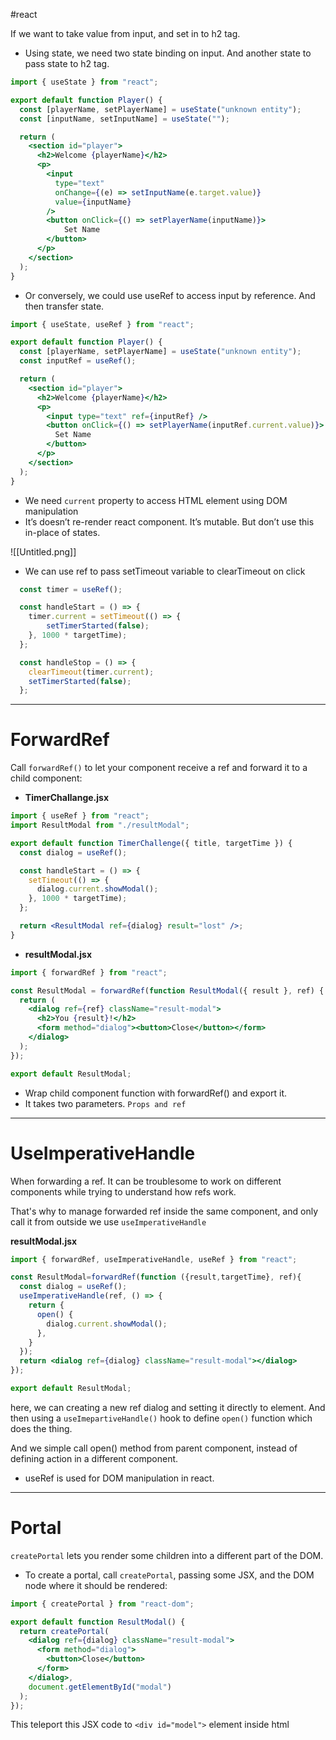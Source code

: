 #react

If we want to take value from input, and set in to h2 tag.

- Using state, we need two state binding on input. And another state to pass state to h2 tag.

```jsx
import { useState } from "react";

export default function Player() {
  const [playerName, setPlayerName] = useState("unknown entity");
  const [inputName, setInputName] = useState("");

  return (
    <section id="player">
      <h2>Welcome {playerName}</h2>
      <p>
        <input
          type="text"
          onChange={(e) => setInputName(e.target.value)}
          value={inputName}
        />
        <button onClick={() => setPlayerName(inputName)}>
	        Set Name
	    </button>
      </p>
    </section>
  );
}
```

- Or conversely, we could use useRef to access input by reference. And then transfer state.

```jsx
import { useState, useRef } from "react";

export default function Player() {
  const [playerName, setPlayerName] = useState("unknown entity");
  const inputRef = useRef();

  return (
    <section id="player">
      <h2>Welcome {playerName}</h2>
      <p>
        <input type="text" ref={inputRef} />
        <button onClick={() => setPlayerName(inputRef.current.value)}>
          Set Name
        </button>
      </p>
    </section>
  );
}
```

- We need `current` property to access HTML element using DOM manipulation
- It’s doesn’t re-render react component. It’s mutable. But don’t use this in-place of states.

![[Untitled.png]]

- We can use ref to pass setTimeout variable to clearTimeout on click

```jsx
  const timer = useRef();

  const handleStart = () => {
    timer.current = setTimeout(() => {
        setTimerStarted(false);
    }, 1000 * targetTime);
  };

  const handleStop = () => {
    clearTimeout(timer.current);
    setTimerStarted(false);
  };
```

---
# ForwardRef

Call `forwardRef()` to let your component receive a ref and forward it to a child component:

- **TimerChallange.jsx**
```jsx
import { useRef } from "react";
import ResultModal from "./resultModal";

export default function TimerChallenge({ title, targetTime }) {
  const dialog = useRef();

  const handleStart = () => {
    setTimeout(() => {
      dialog.current.showModal();
    }, 1000 * targetTime);
  };

  return <ResultModal ref={dialog} result="lost" />;
}
```

- **resultModal.jsx**
```jsx
import { forwardRef } from "react";

const ResultModal = forwardRef(function ResultModal({ result }, ref) {
  return (
    <dialog ref={ref} className="result-modal">
      <h2>You {result}!</h2>
      <form method="dialog"><button>Close</button></form>
    </dialog>
  );
});

export default ResultModal;
```

- Wrap child component function with forwardRef() and export it.
- It takes two parameters. `Props and ref`

---
# UseImperativeHandle

When forwarding a ref. It can be troublesome to work on different components while trying to understand how refs work.

That's why to manage forwarded ref inside the same component, and only call it from outside we use `useImperativeHandle`

**resultModal.jsx**
```jsx
import { forwardRef, useImperativeHandle, useRef } from "react";

const ResultModal=forwardRef(function ({result,targetTime}, ref){
  const dialog = useRef();
  useImperativeHandle(ref, () => {
    return {
      open() {
        dialog.current.showModal();
      },
    }
  });
  return <dialog ref={dialog} className="result-modal"></dialog>
});

export default ResultModal;
```

here, we can creating a new ref dialog and setting it directly to element. And then using a `useImepartiveHandle()` hook to define `open()` function which does the thing.

And we simple call open() method from parent component, instead of defining action in a different component.

- useRef is used for DOM manipulation in react.

---
# Portal

`createPortal` lets you render some children into a different part of the DOM.

- To create a portal, call `createPortal`, passing some JSX, and the DOM node where it should be rendered:

```jsx
import { createPortal } from "react-dom";

export default function ResultModal() {
  return createPortal(
    <dialog ref={dialog} className="result-modal">
      <form method="dialog">
        <button>Close</button>
      </form>
    </dialog>,
    document.getElementById("modal")
  );
});
```

This teleport this JSX code to `<div id="model">` element inside html
